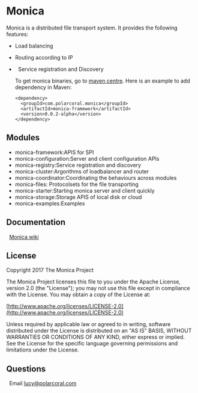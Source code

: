 # Monica
Monica is a distributed file transport system. It provides the following features:
*   Load balancing
*   Routing according to IP 
*   Service registration and Discovery

  To get monica binaries, go to [maven centre](http://search.maven.org/#search%7Cga%7C1%7Cmonica). Here is an example to add dependency in Maven:
  
      <dependency>
        <groupId>com.polarcoral.monica</groupId>
        <artifactId>monica-framework</artifactId>
        <version>0.0.2-alpha</version>
      </dependency>
## Modules
*  monica-framework:APIS for SPI
*  monica-configuration:Server and client configuration APIs
*  monica-registry:Service registration and discovery
*  monica-cluster:Argorithms of loadbalancer and router
*  monica-coordinator:Coordinating the behaviours across modules
*  monica-files:  Protocolsets for the file transporting
*  monica-starter:Starting monica server and client quickly
*  monica-storage:Storage APIS of local disk or cloud
*  monica-examples:Examples
## Documentation
   [Monica wiki](https://github.com/polarcoral/monica/wiki/Getting-started)
## License
  Copyright 2017 The Monica Project
 
  The Monica Project licenses this file to you under the Apache License,
  version 2.0 (the "License"); you may not use this file except in compliance
  with the License. You may obtain a copy of the License at:  <br />
   
   [http://www.apache.org/licenses/LICENSE-2.0](http://www.apache.org/licenses/LICENSE-2.0)  <br />
 
 Unless required by applicable law or agreed to in writing, software
  distributed under the License is distributed on an "AS IS" BASIS, WITHOUT
  WARRANTIES OR CONDITIONS OF ANY KIND, either express or implied. See the
  License for the specific language governing permissions and limitations
  under the License.
  
## Questions
   Email lucy@polarcoral.com
